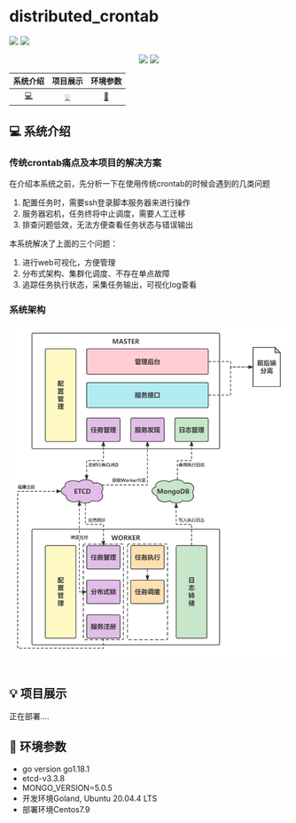 # distributed_crontab


![](https://img.shields.io/badge/update-today-blue.svg) ![](https://img.shields.io/badge/gitbook-making-lightgrey.svg)
<div align="center">
    <a href="https://github.com/JacoobH/personal-blog-angular2"> <img src="https://badgen.net/github/stars/JacoobH/personal-blog-angular2?icon=github&color=4ab8a1"></a>
    <a href="https://github.com/JacoobH/personal-blog-angular2"> <img src="https://badgen.net/github/forks/JacoobH/personal-blog-angular2?icon=github&color=4ab8a1"></a>
    
</div>


| 系统介绍 |项目展示|环境参数
| :---: | :----: | :----: |
| [:computer:](#computer-系统介绍)  | [:bulb:](#bulb-项目展示)|[:wrench:](#wrench-环境参数)|

## :computer: 系统介绍

### 传统crontab痛点及本项目的解决方案

在介绍本系统之前，先分析一下在使用传统crontab的时候会遇到的几类问题
1. 配置任务时，需要ssh登录脚本服务器来进行操作
2. 服务器宕机，任务终将中止调度，需要人工迁移
3. 排查问题低效，无法方便查看任务状态与错误输出

本系统解决了上面的三个问题：
1. 进行web可视化，方便管理
2. 分布式架构、集群化调度、不存在单点故障
3. 追踪任务执行状态，采集任务输出，可视化log查看

### 系统架构
<div align="center"> <img src="https://github.com/JacoobH/images/blob/main/images/distributed_crontab/%E6%9E%B6%E6%9E%84.png"/> </div><br>

## :bulb: 项目展示 

正在部署....

## :wrench: 环境参数

- go version go1.18.1 
- etcd-v3.3.8
- MONGO_VERSION=5.0.5
- 开发环境Goland, Ubuntu 20.04.4 LTS
- 部署环境Centos7.9
